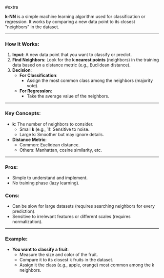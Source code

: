 #extra 

**k-NN** is a simple machine learning algorithm used for classification or regression. It works by comparing a new data point to its closest "neighbors" in the dataset.

---
### How It Works:

1. **Input**: A new data point that you want to classify or predict.
2. **Find Neighbors**: Look for the **k nearest points** (neighbors) in the training data based on a distance metric (e.g., Euclidean distance).
3. **Decision**:
    - **For Classification**:
        - Assign the most common class among the neighbors (majority vote).
    - **For Regression**:
        - Take the average value of the neighbors.

---
### Key Concepts:

- **k**: The number of neighbors to consider.
    - Small **k** (e.g., 1): Sensitive to noise.
    - Large **k**: Smoother but may ignore details.
- **Distance Metric**:
    - Common: Euclidean distance.
    - Others: Manhattan, cosine similarity, etc.

---
### Pros:

- Simple to understand and implement.
- No training phase (lazy learning).
### Cons:

- Can be slow for large datasets (requires searching neighbors for every prediction).
- Sensitive to irrelevant features or different scales (requires normalization).

---
### Example:

- **You want to classify a fruit**:
    - Measure the size and color of the fruit.
    - Compare it to its closest k fruits in the dataset.
    - Assign it the class (e.g., apple, orange) most common among the k neighbors.
